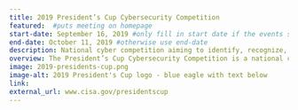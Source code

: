 ```yaml
---
title: 2019 President’s Cup Cybersecurity Competition
featured:  #puts meeting on homepage
start-date: September 16, 2019 #only fill in start date if the events spans multiple days
end-date: October 11, 2019 #otherwise use end-date
description: National cyber competition aiming to identify, recognize, and reward the best cybersecurity talent in the federal executive workforce.
overview: The President’s Cup Cybersecurity Competition is a national cyber competition aiming to identify, recognize, and reward the best cybersecurity talent in the federal executive workforce.
image: 2019-presidents-cup.png
image-alt: 2019 President's Cup logo - blue eagle with text below
link:
external_url: www.cisa.gov/presidentscup
---
```

